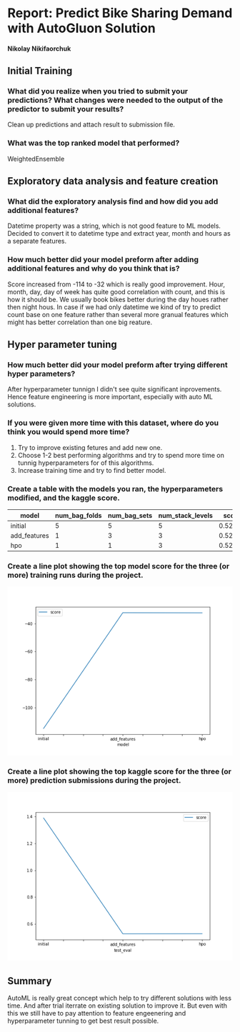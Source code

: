 # Report: Predict Bike Sharing Demand with AutoGluon Solution
#### Nikolay Nikifaorchuk

## Initial Training
### What did you realize when you tried to submit your predictions? What changes were needed to the output of the predictor to submit your results?
Clean up predictions and attach result to submission file.

### What was the top ranked model that performed?
WeightedEnsemble

## Exploratory data analysis and feature creation
### What did the exploratory analysis find and how did you add additional features?
Datetime property was a string, which is not good feature to ML models. Decided to convert it to datetime type and extract year, month and hours as a separate features.

### How much better did your model preform after adding additional features and why do you think that is?
Score increased from -114 to -32 which is really good improvement. Hour, month, day, day of week has quite good correlation with count, and this is how it should be. We usually book bikes better during the day houes rather then night hous. In case if we had only datetime we kind of try to predict count base on one feature rather than several more granual features which might has better correlation than one big reature.

## Hyper parameter tuning
### How much better did your model preform after trying different hyper parameters?
After hyperparameter tunnign I didn't see quite significant inprovements. Hence feature engineering is more important, especially with auto ML solutions.

### If you were given more time with this dataset, where do you think you would spend more time?
1. Try to improve existing fetures and add new one.
2. Choose 1-2 best performing algorithms and try to spend more time on tunnig hyperparameters for of this algorithms.
3. Increase training time and try to find better model.

### Create a table with the models you ran, the hyperparameters modified, and the kaggle score.
|model|num_bag_folds|num_bag_sets|num_stack_levels|score|
|--|--|--|--|--|
|initial|5|5|5|0.52739|
|add_features|1|3|3|0.52605|
|hpo|1|1|3|0.52189|

### Create a line plot showing the top model score for the three (or more) training runs during the project.
![model_train_score.png](model_train_score.png)

### Create a line plot showing the top kaggle score for the three (or more) prediction submissions during the project.
![model_test_score.png](model_test_score.png)

## Summary
AutoML is really great concept which help to try different solutions with less time. And after trial iterrate on existing solution to improve it. But even with this we still have to pay attention to feature engeenering and hyperparameter tunning to get best result possible.
